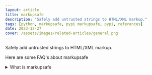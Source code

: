 ```yaml
---
layout: article
title: markupsafe
description: "Safely add untrusted strings to HTML/XML markup."
tags: [python, markupsafe, pypi markupsafe, pypi, references]
date: 2023-12-27
cover: /assets/images/related-articles/general.png
---
```


Safely add untrusted strings to HTML/XML markup.

Here are some FAQ's about markupsafe
<details>
<summary>What is markupsafe</summary>
Safely add untrusted strings to HTML/XML markup.
</details>
